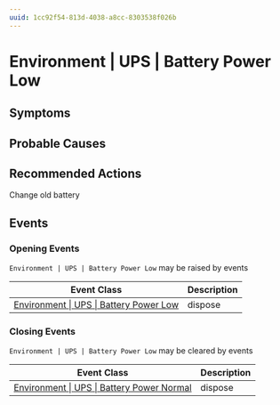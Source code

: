 ```yaml
---
uuid: 1cc92f54-813d-4038-a8cc-8303538f026b
---
```

# Environment | UPS | Battery Power Low

## Symptoms

## Probable Causes

## Recommended Actions

Change old battery

## Events

### Opening Events
`Environment | UPS | Battery Power Low` may be raised by events

| Event Class                                                                                                | Description |
| ---------------------------------------------------------------------------------------------------------- | ----------- |
| [Environment \| UPS \| Battery Power Low](../event-classes-reference/environment/ups/battery-power-low.md) | dispose     |

### Closing Events
`Environment | UPS | Battery Power Low` may be cleared by events

| Event Class                                                                                                      | Description |
| ---------------------------------------------------------------------------------------------------------------- | ----------- |
| [Environment \| UPS \| Battery Power Normal](../event-classes-reference/environment/ups/battery-power-normal.md) | dispose     |
